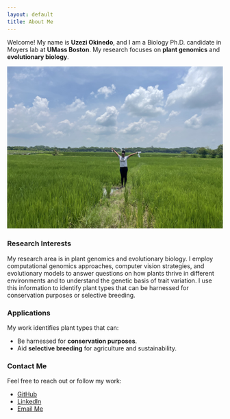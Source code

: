 ```yaml
---
layout: default
title: About Me
---
```


Welcome! My name is **Uzezi Okinedo**, and I am a Biology Ph.D. candidate in Moyers lab at **UMass Boston**. My research focuses on **plant genomics** and **evolutionary biology**.

![My Photo](IMG_9834.jpeg)


### Research Interests
My research area is in plant genomics and evolutionary biology. I employ computational genomics approaches, computer vision strategies, and evolutionary models to answer questions on how plants thrive in different environments and to understand the genetic basis of trait variation. I use this information to identify plant types that can be harnessed for conservation purposes or selective breeding. 

### Applications
My work identifies plant types that can:
- Be harnessed for **conservation purposes**.
- Aid **selective breeding** for agriculture and sustainability.

### Contact Me
Feel free to reach out or follow my work:
- [GitHub](https://github.com/Uzezi93)
- [LinkedIn](www.linkedin.com/in/uzezi-okinedo-978bb0110)
- [Email Me](mailto:Uzezi.Okinedo001@umb.edu)
